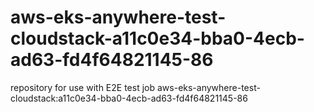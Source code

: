 # aws-eks-anywhere-test-cloudstack-a11c0e34-bba0-4ecb-ad63-fd4f64821145-86
repository for use with E2E test job aws-eks-anywhere-test-cloudstack:a11c0e34-bba0-4ecb-ad63-fd4f64821145-86
